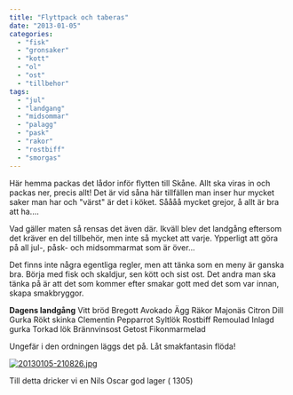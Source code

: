 ```yaml
---
title: "Flyttpack och taberas"
date: "2013-01-05"
categories: 
  - "fisk"
  - "gronsaker"
  - "kott"
  - "ol"
  - "ost"
  - "tillbehor"
tags: 
  - "jul"
  - "landgang"
  - "midsommar"
  - "palagg"
  - "pask"
  - "rakor"
  - "rostbiff"
  - "smorgas"
---
```


Här hemma packas det lådor inför flytten till Skåne. Allt ska viras in och packas ner, precis allt! Det är vid såna här tillfällen man inser hur mycket saker man har och "värst" är det i köket. Såååå mycket grejor, å allt är bra att ha....

Vad gäller maten så rensas det även där. Ikväll blev det landgång eftersom det kräver en del tillbehör, men inte så mycket att varje. Ypperligt att göra på all jul-, påsk- och midsommarmat som är över...

Det finns inte några egentliga regler, men att tänka som en meny är ganska bra. Börja med fisk och skaldjur, sen kött och sist ost. Det andra man ska tänka på är att det som kommer efter smakar gott med det som var innan, skapa smakbryggor.

**Dagens landgång** Vitt bröd Bregott Avokado Ägg Räkor Majonäs Citron Dill Gurka Rökt skinka Clementin Pepparrot Syltlök Rostbiff Remoulad Inlagd gurka Torkad lök Brännvinsost Getost Fikonmarmelad

Ungefär i den ordningen läggs det på. Låt smakfantasin flöda!

[![20130105-210826.jpg](images/20130105-210826.jpg)](http://import.local/wp-content/uploads/2013/01/20130105-210826.jpg)

Till detta dricker vi en Nils Oscar god lager ( 1305)
